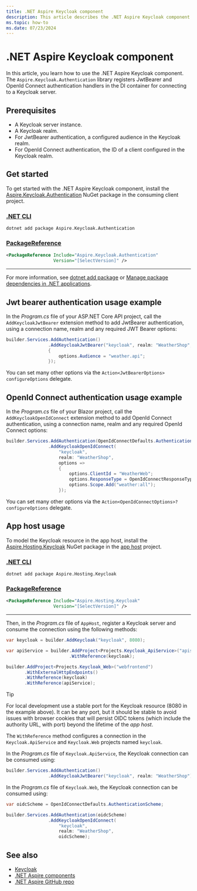 ```yaml
---
title: .NET Aspire Keycloak component
description: This article describes the .NET Aspire Keycloak component.
ms.topic: how-to
ms.date: 07/23/2024
---
```


# .NET Aspire Keycloak component

In this article, you learn how to use the .NET Aspire Keycloak component. The `Aspire.Keycloak.Authentication` library registers JwtBearer and OpenId Connect authentication handlers in the DI container for connecting to a Keycloak server.

## Prerequisites

- A Keycloak server instance.
- A Keycloak realm.
- For JwtBearer authentication, a configured audience in the Keycloak realm.
- For OpenId Connect authentication, the ID of a client configured in the Keycloak realm.

## Get started

To get started with the .NET Aspire Keycloak component, install the [Aspire.Keycloak.Authentication](https://www.nuget.org/packages/Aspire.Keycloak.Authentication) NuGet package in the consuming client project.

### [.NET CLI](#tab/dotnet-cli)

```dotnetcli
dotnet add package Aspire.Keycloak.Authentication
```

### [PackageReference](#tab/package-reference)

```xml
<PackageReference Include="Aspire.Keycloak.Authentication"
                  Version="[SelectVersion]" />
```

---

For more information, see [dotnet add package](/dotnet/core/tools/dotnet-add-package) or [Manage package dependencies in .NET applications](/dotnet/core/tools/dependencies).

## Jwt bearer authentication usage example

In the _Program.cs_ file of your ASP.NET Core API project, call the `AddKeycloakJwtBearer` extension method to add JwtBearer authentication, using a connection name, realm and any required JWT Bearer options:

```csharp
builder.Services.AddAuthentication()
                .AddKeycloakJwtBearer("keycloak", realm: "WeatherShop", options =>
                {
                    options.Audience = "weather.api";
                });
```

You can set many other options via the `Action<JwtBearerOptions> configureOptions` delegate.

## OpenId Connect authentication usage example

In the _Program.cs_ file of your Blazor project, call the `AddKeycloakOpenIdConnect` extension method to add OpenId Connect authentication, using a connection name, realm and any required OpenId Connect options:

```csharp
builder.Services.AddAuthentication(OpenIdConnectDefaults.AuthenticationScheme)
                .AddKeycloakOpenIdConnect(
                    "keycloak", 
                    realm: "WeatherShop", 
                    options =>
                    {
                        options.ClientId = "WeatherWeb";
                        options.ResponseType = OpenIdConnectResponseType.Code;
                        options.Scope.Add("weather:all");
                    });
```

You can set many other options via the `Action<OpenIdConnectOptions>? configureOptions` delegate.

## App host usage

To model the Keycloak resource in the app host, install the [Aspire.Hosting.Keycloak](https://www.nuget.org/packages/Aspire.Hosting.Keycloak) NuGet package in the [app host](xref:aspire/app-host) project.

### [.NET CLI](#tab/dotnet-cli)

```dotnetcli
dotnet add package Aspire.Hosting.Keycloak
```

### [PackageReference](#tab/package-reference)

```xml
<PackageReference Include="Aspire.Hosting.Keycloak"
                  Version="[SelectVersion]" />
```

---

Then, in the _Program.cs_ file of `AppHost`, register a Keycloak server and consume the connection using the following methods:

```csharp
var keycloak = builder.AddKeycloak("keycloak", 8080);

var apiService = builder.AddProject<Projects.Keycloak_ApiService>("apiservice")
                        .WithReference(keycloak);

builder.AddProject<Projects.Keycloak_Web>("webfrontend")
       .WithExternalHttpEndpoints()
       .WithReference(keycloak)
       .WithReference(apiService);
```

> [!TIP]
> For local development use a stable port for the Keycloak resource (8080 in the example above). It can be any port, but it should be stable to avoid issues with browser cookies that will persist OIDC tokens (which include the authority URL, with port) beyond the lifetime of the _app host_.

The `WithReference` method configures a connection in the `Keycloak.ApiService` and `Keycloak.Web` projects named `keycloak`.

In the _Program.cs_ file of `Keycloak.ApiService`, the Keycloak connection can be consumed using:

```csharp
builder.Services.AddAuthentication()
                .AddKeycloakJwtBearer("keycloak", realm: "WeatherShop");
```

In the _Program.cs_ file of `Keycloak.Web`, the Keycloak connection can be consumed using:

```csharp
var oidcScheme = OpenIdConnectDefaults.AuthenticationScheme;

builder.Services.AddAuthentication(oidcScheme)
                .AddKeycloakOpenIdConnect(
                    "keycloak",
                    realm: "WeatherShop",
                    oidcScheme);
```

## See also

- [Keycloak](https://www.keycloak.org/)
- [.NET Aspire components](../fundamentals/components-overview.md)
- [.NET Aspire GitHub repo](https://github.com/dotnet/aspire)
